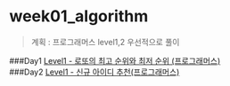 # week01_algorithm
> 계획 : 프로그래머스 level1,2 우선적으로 풀이

###Day1 
[Level1 - 로또의 최고 순위와 최저 순위
(프로그래머스)](https://programmers.co.kr/learn/courses/30/lessons/77484)   
###Day2
[Level1 - 신규 아이디 추천(프로그래머스)](https://programmers.co.kr/learn/courses/30/lessons/72410?language=python3)
